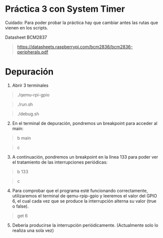 # Práctica 3 con System Timer
Cuidado: Para poder probar la práctica hay que cambiar antes las rutas que vienen en los scripts.

Datasheet BCM2837
>https://datasheets.raspberrypi.com/bcm2836/bcm2836-peripherals.pdf


# Depuración
1) Abrir 3 terminales
> ./qemu-rpi-gpio

>./run.sh

>./debug.sh

2) En el terminal de depuración, pondremos un breakpoint para acceder al main:
> b main

> c

3) A continuación, pondremos un breakpoint en la línea 133 para poder ver el tratamiento de las interrupciones periódicas:
> b 133

> c

4) Para comprobar que el programa esté funcionando correctamente, utilizaremos el terminal de qemu-rpip-gpio y leeremos el valor del GPIO 6, el cual cada vez que se produce la interrupción alterna su valor (true o false).
> get 6

5) Debería producirse la interrupción periódicamente. (Actualmente solo lo realiza una sola vez)
